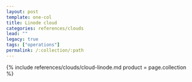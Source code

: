 ```yaml
---
layout: post
template: one-col
title: Linode cloud
categories: references/clouds
lead: ""
legacy: true
tags: ["operations"]
permalink: /:collection/:path
---
```




{% include references/clouds/cloud-linode.md  product = page.collection %}
